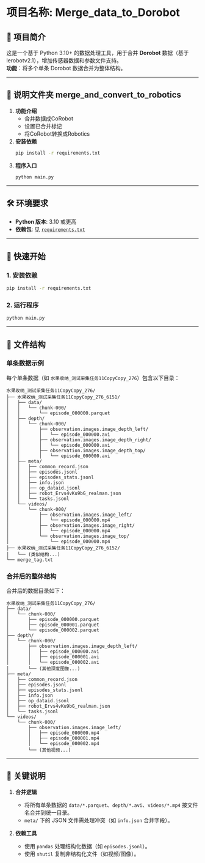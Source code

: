 # 项目名称: Merge_data_to_Dorobot

## 📌 项目简介
这是一个基于 Python 3.10+ 的数据处理工具，用于合并 **Dorobot** 数据（基于 lerobotv2.1），增加传感器数据和参数文件支持。  
**功能**：将多个单条 Dorobot 数据合并为整体结构。

---

## 📝 说明文件夹 merge_and_convert_to_robotics
1. **功能介绍**
   - 合并数据成CoRobot
   - 设置已合并标记
   - 将CoRobot转换成Robotics
2. **安装依赖**
   ```bash
   pip install -r requirements.txt
   ```
3. **程序入口**
   ```bash
   python main.py  
   ```
---

## 🛠️ 环境要求
- **Python 版本**: 3.10 或更高  
- **依赖包**: 见 [`requirements.txt`](requirements.txt)

---

## 🚀 快速开始
### 1. 安装依赖
```bash
pip install -r requirements.txt
```

### 2. 运行程序
```bash
python main.py  
```

---

## 📂 文件结构

### 单条数据示例
每个单条数据（如 `水果收纳_测试采集任务11CopyCopy_276`）包含以下目录：
```
水果收纳_测试采集任务11CopyCopy_276/
├── 水果收纳_测试采集任务11CopyCopy_276_6151/
│   ├── data/
│   │   └── chunk-000/
│   │       └── episode_000000.parquet
│   ├── depth/
│   │   └── chunk-000/
│   │       ├── observation.images.image_depth_left/
│   │       │   └── episode_000000.avi
│   │       ├── observation.images.image_depth_right/
│   │       │   └── episode_000000.avi
│   │       ├── observation.images.image_depth_top/
│   │       │   └── episode_000000.avi
│   ├── meta/
│   │   ├── common_record.json
│   │   ├── episodes.jsonl
│   │   ├── episodes_stats.jsonl
│   │   ├── info.json
│   │   ├── op_dataid.jsonl
│   │   ├── robot_Ervs4vKu9bG_realman.json
│   │   └── tasks.jsonl
│   └── videos/
│       └── chunk-000/
│           ├── observation.images.image_left/
│           │   └── episode_000000.mp4
│           ├── observation.images.image_right/
│           │   └── episode_000000.mp4
│           └── observation.images.image_top/
│               └── episode_000000.mp4
├── 水果收纳_测试采集任务11CopyCopy_276_6152/
│   └── (类似结构...)
└── merge_tag.txt
```

### 合并后的整体结构
合并后的数据目录如下：
```
水果收纳_测试采集任务11CopyCopy_276/
├── data/
│   └── chunk-000/
│       ├── episode_000000.parquet
│       ├── episode_000001.parquet
│       └── episode_000002.parquet
├── depth/
│   └── chunk-000/
│       ├── observation.images.image_depth_left/
│       │   ├── episode_000000.avi
│       │   ├── episode_000001.avi
│       │   └── episode_000002.avi
│       └── (其他深度图像...)
├── meta/
│   ├── common_record.json
│   ├── episodes.jsonl
│   ├── episodes_stats.jsonl
│   ├── info.json
│   ├── op_dataid.jsonl
│   ├── robot_Ervs4vKu9bG_realman.json
│   └── tasks.jsonl
└── videos/
    └── chunk-000/
        ├── observation.images.image_left/
        │   ├── episode_000000.mp4
        │   ├── episode_000001.mp4
        │   └── episode_000002.mp4
        └── (其他视频...)
```

---

## 📝 关键说明
1. **合并逻辑**  
   - 将所有单条数据的 `data/*.parquet`、`depth/*.avi`、`videos/*.mp4` 按文件名合并到统一目录。
   - `meta/` 下的 JSON 文件需处理冲突（如 `info.json` 合并字段）。

2. **依赖工具**  
   - 使用 `pandas` 处理结构化数据（如 `episodes.jsonl`）。
   - 使用 `shutil` 复制非结构化文件（如视频/图像）。
